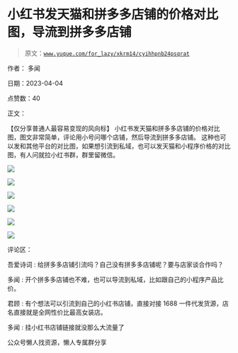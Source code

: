 # 小红书发天猫和拼多多店铺的价格对比图，导流到拼多多店铺

> 原文：[`www.yuque.com/for_lazy/xkrm14/cyihhpnb24psqrat`](https://www.yuque.com/for_lazy/xkrm14/cyihhpnb24psqrat)

作者： 多闻

日期：2023-04-04

点赞数：40

正文：

【仅分享普通人最容易变现的风向标】 小红书发天猫和拼多多店铺的价格对比图，图文非常简单，评论用小号问哪个店铺，然后导流到拼多多店铺。 这种也可以发和其他平台的对比图，如果想引流到私域，也可以发天猫和小程序价格的对比图，有人问就拉小红书群，群里留微信。

![](img/2cee264b96cdf7c42c58f9c5bfbb02de.png)

![](img/85bdfeae6e4afbd281f313729457cd7f.png)

![](img/862534911fe71f04f8158d765ae317f3.png)

![](img/2e9a849056366fb92a50e93db95cc957.png)

![](img/2efd713d974ee0f84addd0d00e7916db.png)

![](img/d07d437a0d3f45e09f37d96acc06e395.png)

评论区：

吾爱诗词 : 给拼多多店铺引流吗？自己没有拼多多店铺呢？要与店家谈合作吗？

多闻 : 开个拼多多店铺也不难，也可以导流到私域，比如跟自己的小程序产品比价。

君顾 : 有个想法可以引流到自己的小红书店铺，直接对接 1688 一件代发货源，店名直接就是全网性价比最高女装店。

多闻 : 挂小红书店铺链接就没那么大流量了

公众号懒人找资源，懒人专属群分享

